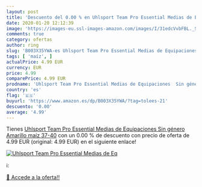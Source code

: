 ```yaml
---
layout: post
title: 'Descuento del 0.00 % en Uhlsport Team Pro Essential Medias de Eq'
date: 2020-01-20 12:12:39
image: 'https://images-eu.ssl-images-amazon.com/images/I/31edcVvbFBL._SL200_.jpg'
comments: true
category: ofertas
author: ring
slug: 'B003X35YWA-es Uhlsport Team Pro Essential Medias de Equipaciones Sin...'
tags: [ 'maíz', ]
actualPrice: 4.99 EUR
currency: EUR
price: 4.99
comparePrice: 4.99 EUR
prodname: 'Uhlsport Team Pro Essential Medias de Equipaciones  Sin género  Amarillo maíz  37-40'
country: 'es'
flag: '🇪🇸'
buyurl: 'https://www.amazon.es/dp/B003X35YWA/?tag=tolees-21'
descuento: '0.00'
average: '4.99'
---
```


Tienes [Uhlsport Team Pro Essential Medias de Equipaciones  Sin género  Amarillo maíz  37-40](https://www.amazon.es/dp/B003X35YWA/?tag=tolees-21) con un 0.00 % de descuento con precio de oferta de 4.99 EUR (original: 4.99 EUR) en el siguiente enlace!

[![Uhlsport Team Pro Essential Medias de Eq](https://images-eu.ssl-images-amazon.com/images/I/31edcVvbFBL._SL200_.jpg)](https://www.amazon.es/dp/B003X35YWA/?tag=tolees-21)

ℹ️:


[🛒 Accede a la oferta!!](https://www.amazon.es/dp/B003X35YWA/?tag=tolees-21)
